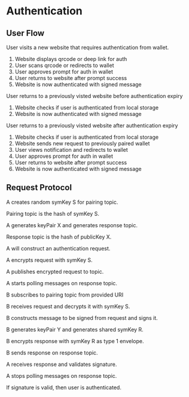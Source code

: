 # Authentication

## User Flow

User visits a new website that requires authentication from wallet.

1. Website displays qrcode or deep link for auth
2. User scans qrcode or redirects to wallet
3. User approves prompt for auth in wallet
4. User returns to website after prompt success
5. Website is now authenticated with signed message

User returns to a previously visted website before authentication expiry

1. Website checks if user is authenticated from local storage
2. Website is now authenticated with signed message

User returns to a previously visted website after authentication expiry

1. Website checks if user is authenticated from local storage
2. Website sends new request to previously paired wallet
3. User views notification and redirects to wallet
4. User approves prompt for auth in wallet
5. User returns to website after prompt success
6. Website is now authenticated with signed message

## Request Protocol

A creates random symKey S for pairing topic.

Pairing topic is the hash of symKey S.

A generates keyPair X and generates response topic.

Response topic is the hash of publicKey X.

A will construct an authentication request.

A encrypts request with symKey S.

A publishes encrypted request to topic.

A starts polling messages on response topic.

B subscribes to pairing topic from provided URI

B receives request and decrypts it with symKey S.

B constructs message to be signed from request and signs it.

B generates keyPair Y and generates shared symKey R.

B encrypts response with symKey R as type 1 envelope.

B sends response on response topic.

A receives response and validates signature.

A stops polling messages on response topic.

If signature is valid, then user is authenticated.
